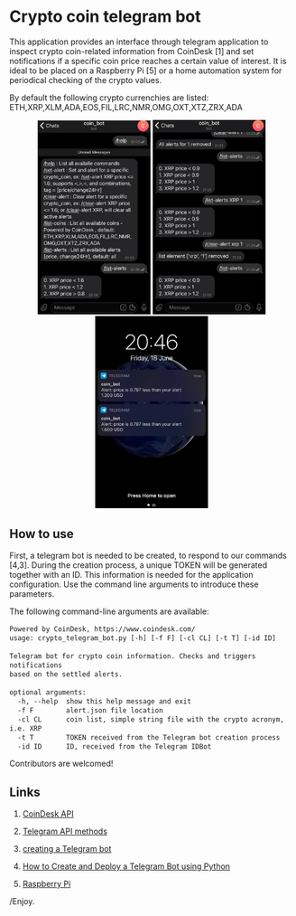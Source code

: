 # Crypto coin telegram bot

This application provides an interface through telegram application to inspect crypto coin-related information from CoinDesk [1] and set notifications if a specific coin price reaches a certain value of interest. It is ideal to be placed on a Raspberry Pi [5] or a home automation system for periodical checking of the crypto values.

By default the following crypto currenchies are listed: ETH,XRP,XLM,ADA,EOS,FIL,LRC,NMR,OMG,OXT,XTZ,ZRX,ADA

<p align="center"> 
  <img src="./info/list_alerts.jpg" alt="" width="200"></a>
  <img src="./info/clear_alert1.jpg" alt="" width="200"></a>
  <img src="./info/notification1.jpg" alt="" width="200"></a>
</p>



## How to use

First, a telegram bot is needed to be created, to respond to our commands [4,3]. During the creation process, a unique TOKEN will be generated together with an ID. This information is needed for the application configuration. Use the command line arguments to introduce these parameters.

The following command-line arguments are available:

```
Powered by CoinDesk, https://www.coindesk.com/
usage: crypto_telegram_bot.py [-h] [-f F] [-cl CL] [-t T] [-id ID]

Telegram bot for crypto coin information. Checks and triggers notifications
based on the settled alerts.

optional arguments:
  -h, --help  show this help message and exit
  -f F        alert.json file location
  -cl CL      coin list, simple string file with the crypto acronym, i.e. XRP
  -t T        TOKEN received from the Telegram bot creation process
  -id ID      ID, received from the Telegram IDBot

```

Contributors are welcomed!

## Links

1. [CoinDesk API](https://www.coindesk.com/coindesk-api)

2. [Telegram API methods](https://core.telegram.org/bots/api#available-methods)
3. [creating a Telegram bot](https://core.telegram.org/bots#6-botfather)
4. [How to Create and Deploy a Telegram Bot using Python](https://djangostars.com/blog/how-to-create-and-deploy-a-telegram-bot/)
5. [Raspberry Pi](https://www.raspberrypi.org/)

/Enjoy.

